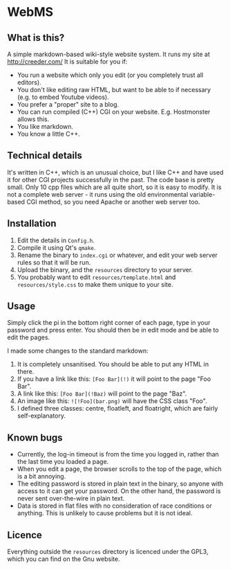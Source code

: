 # WebMS

## What is this?

A simple markdown-based wiki-style website system. It runs my site at http://creeder.com/
It is suitable for you if:

* You run a website which only you edit (or you completely trust all editors).
* You don't like editing raw HTML, but want to be able to if necessary (e.g. to embed Youtube videos).
* You prefer a "proper" site to a blog.
* You can run compiled (C++) CGI on your website. E.g. Hostmonster allows this.
* You like markdown.
* You know a little C++.

## Technical details

It's written in C++, which is an unusual choice, but I like C++ and have used it for other CGI projects
successfully in the past. The code base is pretty small. Only 10 cpp files which are all quite short, so
it is easy to modify. It is not a complete web server - it runs using the old environmental variable-based CGI
method, so you need Apache or another web server too.

## Installation

1. Edit the details in `Config.h`.
2. Compile it using Qt's `qmake`.
3. Rename the binary to `index.cgi` or whatever, and edit your web server rules so that it will be run.
4. Upload the binary, and the `resources` directory to your server.
5. You probably want to edit `resources/template.html` and `resources/style.css` to make them unique to your site.

## Usage

Simply click the pi in the bottom right corner of each page, type in your password and press enter.
You should then be in edit mode and be able to edit the pages.

I made some changes to the standard markdown:

1. It is completely unsanitised. You should be able to put any HTML in there.
2. If you have a link like this: `[Foo Bar](!)` it will point to the page "Foo Bar".
3. A link like this: `[Foo Bar](!Baz)` will point to the page "Baz".
4. An image like this: `![!Foo](bar.png)` will have the CSS class "Foo".
5. I defined three classes: centre, floatleft, and floatright, which are fairly self-explanatory.

## Known bugs

* Currently, the log-in timeout is from the time you logged in, rather than the last time you loaded a page.
* When you edit a page, the browser scrolls to the top of the page, which is a bit annoying.
* The editing password is stored in plain text in the binary, so anyone with access to it can get your password.
On the other hand, the password is never sent over-the-wire in plain text.
* Data is stored in flat files with no consideration of race conditions or anything. This is unlikely to cause
problems but it is not ideal.

## Licence

Everything outside the `resources` directory is licenced under the GPL3, which you can find on the Gnu website.
